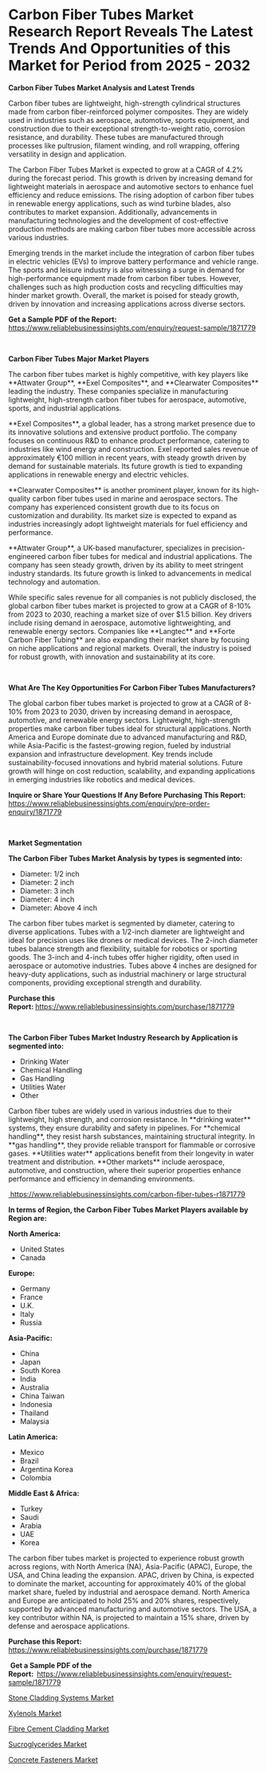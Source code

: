 <p><h1>Carbon Fiber Tubes Market Research Report Reveals The Latest Trends And Opportunities of this Market for Period from 2025 - 2032</h1></p><p><strong>Carbon Fiber Tubes Market Analysis and Latest Trends</strong></p>
<p><p>Carbon fiber tubes are lightweight, high-strength cylindrical structures made from carbon fiber-reinforced polymer composites. They are widely used in industries such as aerospace, automotive, sports equipment, and construction due to their exceptional strength-to-weight ratio, corrosion resistance, and durability. These tubes are manufactured through processes like pultrusion, filament winding, and roll wrapping, offering versatility in design and application.</p><p>The Carbon Fiber Tubes Market is expected to grow at a CAGR of 4.2% during the forecast period. This growth is driven by increasing demand for lightweight materials in aerospace and automotive sectors to enhance fuel efficiency and reduce emissions. The rising adoption of carbon fiber tubes in renewable energy applications, such as wind turbine blades, also contributes to market expansion. Additionally, advancements in manufacturing technologies and the development of cost-effective production methods are making carbon fiber tubes more accessible across various industries.</p><p>Emerging trends in the market include the integration of carbon fiber tubes in electric vehicles (EVs) to improve battery performance and vehicle range. The sports and leisure industry is also witnessing a surge in demand for high-performance equipment made from carbon fiber tubes. However, challenges such as high production costs and recycling difficulties may hinder market growth. Overall, the market is poised for steady growth, driven by innovation and increasing applications across diverse sectors.</p></p>
<p><strong>Get a Sample PDF of the Report:&nbsp;</strong> <a href="https://www.reliablebusinessinsights.com/enquiry/request-sample/1871779?utm_campaign=60&utm_medium=2&utm_source=Github&utm_content=ia&utm_term=25012025&utm_id=carbon-fiber-tubes">https://www.reliablebusinessinsights.com/enquiry/request-sample/1871779</a></p>
<p>&nbsp;</p>
<p><strong>Carbon Fiber Tubes Major Market Players</strong></p>
<p><p>The carbon fiber tubes market is highly competitive, with key players like **Attwater Group**, **Exel Composites**, and **Clearwater Composites** leading the industry. These companies specialize in manufacturing lightweight, high-strength carbon fiber tubes for aerospace, automotive, sports, and industrial applications.</p><p>**Exel Composites**, a global leader, has a strong market presence due to its innovative solutions and extensive product portfolio. The company focuses on continuous R&D to enhance product performance, catering to industries like wind energy and construction. Exel reported sales revenue of approximately €100 million in recent years, with steady growth driven by demand for sustainable materials. Its future growth is tied to expanding applications in renewable energy and electric vehicles.</p><p>**Clearwater Composites** is another prominent player, known for its high-quality carbon fiber tubes used in marine and aerospace sectors. The company has experienced consistent growth due to its focus on customization and durability. Its market size is expected to expand as industries increasingly adopt lightweight materials for fuel efficiency and performance.</p><p>**Attwater Group**, a UK-based manufacturer, specializes in precision-engineered carbon fiber tubes for medical and industrial applications. The company has seen steady growth, driven by its ability to meet stringent industry standards. Its future growth is linked to advancements in medical technology and automation.</p><p>While specific sales revenue for all companies is not publicly disclosed, the global carbon fiber tubes market is projected to grow at a CAGR of 8-10% from 2023 to 2030, reaching a market size of over $1.5 billion. Key drivers include rising demand in aerospace, automotive lightweighting, and renewable energy sectors. Companies like **Langtec** and **Forte Carbon Fiber Tubing** are also expanding their market share by focusing on niche applications and regional markets. Overall, the industry is poised for robust growth, with innovation and sustainability at its core.</p></p>
<p>&nbsp;</p>
<p><strong>What Are The Key Opportunities For Carbon Fiber Tubes Manufacturers?</strong></p>
<p><p>The global carbon fiber tubes market is projected to grow at a CAGR of 8-10% from 2023 to 2030, driven by increasing demand in aerospace, automotive, and renewable energy sectors. Lightweight, high-strength properties make carbon fiber tubes ideal for structural applications. North America and Europe dominate due to advanced manufacturing and R&D, while Asia-Pacific is the fastest-growing region, fueled by industrial expansion and infrastructure development. Key trends include sustainability-focused innovations and hybrid material solutions. Future growth will hinge on cost reduction, scalability, and expanding applications in emerging industries like robotics and medical devices.</p></p>
<p><strong>Inquire or Share Your Questions If Any Before Purchasing This Report:</strong> <a href="https://www.reliablebusinessinsights.com/enquiry/pre-order-enquiry/1871779?utm_campaign=60&utm_medium=2&utm_source=Github&utm_content=ia&utm_term=25012025&utm_id=carbon-fiber-tubes">https://www.reliablebusinessinsights.com/enquiry/pre-order-enquiry/1871779</a></p>
<p>&nbsp;</p>
<p><strong>Market Segmentation</strong></p>
<p><strong>The Carbon Fiber Tubes Market Analysis by types is segmented into:</strong></p>
<p><ul><li>Diameter: 1/2 inch</li><li>Diameter: 2 inch</li><li>Diameter: 3 inch</li><li>Diameter: 4 inch</li><li>Diameter: Above 4 inch</li></ul></p>
<p><p>The carbon fiber tubes market is segmented by diameter, catering to diverse applications. Tubes with a 1/2-inch diameter are lightweight and ideal for precision uses like drones or medical devices. The 2-inch diameter tubes balance strength and flexibility, suitable for robotics or sporting goods. The 3-inch and 4-inch tubes offer higher rigidity, often used in aerospace or automotive industries. Tubes above 4 inches are designed for heavy-duty applications, such as industrial machinery or large structural components, providing exceptional strength and durability.</p></p>
<p><strong>Purchase this Report:&nbsp;</strong><a href="https://www.reliablebusinessinsights.com/purchase/1871779?utm_campaign=60&utm_medium=2&utm_source=Github&utm_content=ia&utm_term=25012025&utm_id=carbon-fiber-tubes">https://www.reliablebusinessinsights.com/purchase/1871779</a></p>
<p>&nbsp;</p>
<p><strong>The Carbon Fiber Tubes Market Industry Research by Application is segmented into:</strong></p>
<p><ul><li>Drinking Water</li><li>Chemical Handling</li><li>Gas Handling</li><li>Utilities Water</li><li>Other</li></ul></p>
<p><p>Carbon fiber tubes are widely used in various industries due to their lightweight, high strength, and corrosion resistance. In **drinking water** systems, they ensure durability and safety in pipelines. For **chemical handling**, they resist harsh substances, maintaining structural integrity. In **gas handling**, they provide reliable transport for flammable or corrosive gases. **Utilities water** applications benefit from their longevity in water treatment and distribution. **Other markets** include aerospace, automotive, and construction, where their superior properties enhance performance and efficiency in demanding environments.</p></p>
<p><a href="https://www.reliablebusinessinsights.com/carbon-fiber-tubes-r1871779?utm_campaign=60&utm_medium=2&utm_source=Github&utm_content=ia&utm_term=25012025&utm_id=carbon-fiber-tubes">&nbsp;https://www.reliablebusinessinsights.com/carbon-fiber-tubes-r1871779</a></p>
<p><strong>In terms of Region, the Carbon Fiber Tubes Market Players available by Region are:</strong></p>
<p>
    <p> <strong> North America: </strong>
        <ul>
            <li>United States</li>
            <li>Canada</li>
        </ul>
        </p> 
    <p> <strong> Europe: </strong>
        <ul>
            <li>Germany</li>
            <li>France</li>
            <li>U.K.</li>
            <li>Italy</li>
            <li>Russia</li>
        </ul>
        </p> 
    <p> <strong> Asia-Pacific: </strong>
        <ul>
            <li>China</li>
            <li>Japan</li>
            <li>South Korea</li>
            <li>India</li>
            <li>Australia</li>
            <li>China Taiwan</li>
            <li>Indonesia</li>
            <li>Thailand</li>
            <li>Malaysia</li>
        </ul>
        </p> 
    <p> <strong> Latin America: </strong>
        <ul>
            <li>Mexico</li>
            <li>Brazil</li>
            <li>Argentina Korea</li>
            <li>Colombia</li>
        </ul>
        </p> 
    <p> <strong> Middle East & Africa: </strong>
        <ul>
            <li>Turkey</li>
            <li>Saudi</li>
            <li>Arabia</li>
            <li>UAE</li>
            <li>Korea</li>
        </ul>
    </p>
    </p>
<p><p>The carbon fiber tubes market is projected to experience robust growth across regions, with North America (NA), Asia-Pacific (APAC), Europe, the USA, and China leading the expansion. APAC, driven by China, is expected to dominate the market, accounting for approximately 40% of the global market share, fueled by industrial and aerospace demand. North America and Europe are anticipated to hold 25% and 20% shares, respectively, supported by advanced manufacturing and automotive sectors. The USA, a key contributor within NA, is projected to maintain a 15% share, driven by defense and aerospace applications.</p></p>
<p><strong>Purchase this Report: </strong><a href="https://www.reliablebusinessinsights.com/purchase/1871779?utm_campaign=60&utm_medium=2&utm_source=Github&utm_content=ia&utm_term=25012025&utm_id=carbon-fiber-tubes">https://www.reliablebusinessinsights.com/purchase/1871779</a></p>
<p>&nbsp;<strong>Get a Sample PDF of the Report:&nbsp;&nbsp;</strong><a href="https://www.reliablebusinessinsights.com/enquiry/request-sample/1871779?utm_campaign=60&utm_medium=2&utm_source=Github&utm_content=ia&utm_term=25012025&utm_id=carbon-fiber-tubes">https://www.reliablebusinessinsights.com/enquiry/request-sample/1871779</a></p>
<p><strong></strong></p>
<p><p><a href="https://github.com/chaturberville8181/Market-Research-Report-List-1/blob/main/stone-cladding-systems-market.md?utm_campaign=60&utm_medium=2&utm_source=Github&utm_content=ia&utm_term=25012025&utm_id=carbon-fiber-tubes">Stone Cladding Systems Market</a></p><p><a href="https://github.com/zitanebeibit9/Market-Research-Report-List-1/blob/main/xylenols-market.md?utm_campaign=60&utm_medium=2&utm_source=Github&utm_content=ia&utm_term=25012025&utm_id=carbon-fiber-tubes">Xylenols Market</a></p><p><a href="https://github.com/carendesrochers299/Market-Research-Report-List-1/blob/main/fibre-cement-cladding-market.md?utm_campaign=60&utm_medium=2&utm_source=Github&utm_content=ia&utm_term=25012025&utm_id=carbon-fiber-tubes">Fibre Cement Cladding Market</a></p><p><a href="https://github.com/martomiko755/Market-Research-Report-List-1/blob/main/sucroglycerides-market.md?utm_campaign=60&utm_medium=2&utm_source=Github&utm_content=ia&utm_term=25012025&utm_id=carbon-fiber-tubes">Sucroglycerides Market</a></p><p><a href="https://github.com/hannajuana198484/Market-Research-Report-List-1/blob/main/concrete-fasteners-market.md?utm_campaign=60&utm_medium=2&utm_source=Github&utm_content=ia&utm_term=25012025&utm_id=carbon-fiber-tubes">Concrete Fasteners Market</a></p></p>